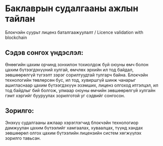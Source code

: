 # Баклаврын судалгааны ажлын тайлан

Блокчэйн суурьт лиценз баталгаажуулалт / Licence validation with blockchain

## Сэдэв сонгох үндэслэл:

Өнөөгийн цахим орчинд зонхилон тохиолдож буй оюуны өмч болон цахим бүтээгдэхүүний хулгай, өмчлөх эрхийн ил тод байдал, зөвшөөрөлгүй түгээлт зэрэг сорилтуудтай тулгарч байна. Блокчэйн технологийн төвлөрсөн бус, ил тод, хувиршгүй шинж чанарыг ашигласнаар цахим бүтээгдэхүүн эзэмших, лиценз олгоход итгэлцэл, ил тод байдлыг бий болгож, улмаар оюуны өмчийн зөвшөөрөлгүй хулгайн гэмт хэргийг бууруулах зорилготой уг сэдвийг сонгосон.

## Зорилго:

Энэхүү судалгааны ажлаар хэрэглэгчид блокчэйн технологиор дамжуулан цахим бүтээлийг хамгаалах, хуваалцах, түүнд хандах зөвшөөрөл олгох цахим бүтээлийн лицензийн систем хөгжүүлэх зорилго тавьсан.
